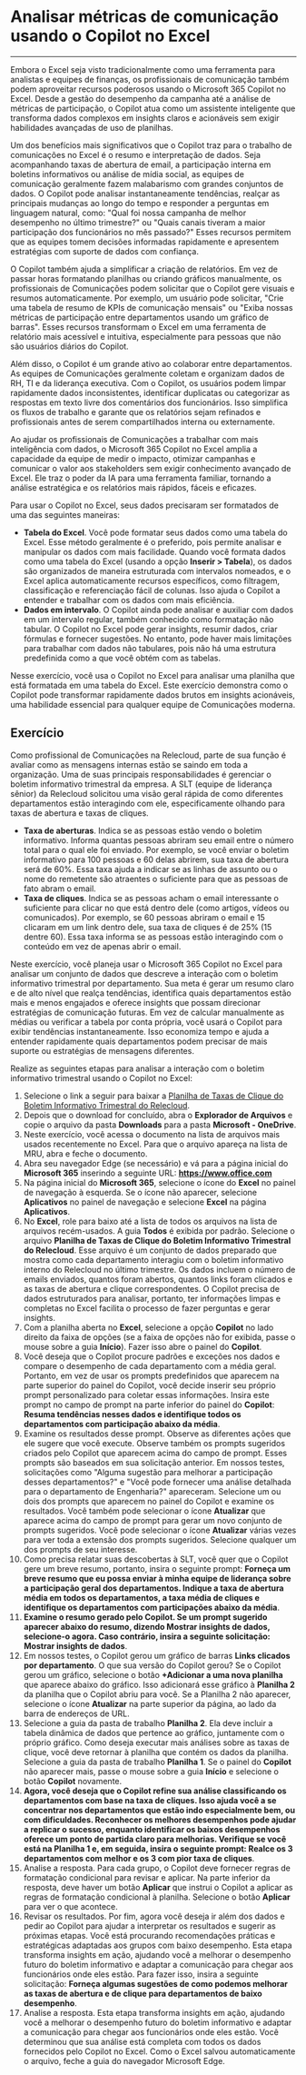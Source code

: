 # Analisar métricas de comunicação usando o Copilot no Excel
---
Embora o Excel seja visto tradicionalmente como uma ferramenta para analistas e equipes de finanças, os profissionais de comunicação também podem aproveitar recursos poderosos usando o Microsoft 365 Copilot no Excel. Desde a gestão do desempenho da campanha até a análise de métricas de participação, o Copilot atua como um assistente inteligente que transforma dados complexos em insights claros e acionáveis sem exigir habilidades avançadas de uso de planilhas.

Um dos benefícios mais significativos que o Copilot traz para o trabalho de comunicações no Excel é o resumo e interpretação de dados. Seja acompanhando taxas de abertura de email, a participação interna em boletins informativos ou análise de mídia social, as equipes de comunicação geralmente fazem malabarismo com grandes conjuntos de dados. O Copilot pode analisar instantaneamente tendências, realçar as principais mudanças ao longo do tempo e responder a perguntas em linguagem natural, como: "Qual foi nossa campanha de melhor desempenho no último trimestre?" ou "Quais canais tiveram a maior participação dos funcionários no mês passado?" Esses recursos permitem que as equipes tomem decisões informadas rapidamente e apresentem estratégias com suporte de dados com confiança.

O Copilot também ajuda a simplificar a criação de relatórios. Em vez de passar horas formatando planilhas ou criando gráficos manualmente, os profissionais de Comunicações podem solicitar que o Copilot gere visuais e resumos automaticamente. Por exemplo, um usuário pode solicitar, "Crie uma tabela de resumo de KPIs de comunicação mensais" ou "Exiba nossas métricas de participação entre departamentos usando um gráfico de barras". Esses recursos transformam o Excel em uma ferramenta de relatório mais acessível e intuitiva, especialmente para pessoas que não são usuários diários do Copilot.

Além disso, o Copilot é um grande ativo ao colaborar entre departamentos. As equipes de Comunicações geralmente coletam e organizam dados de RH, TI e da liderança executiva. Com o Copilot, os usuários podem limpar rapidamente dados inconsistentes, identificar duplicatas ou categorizar as respostas em texto livre dos comentários dos funcionários. Isso simplifica os fluxos de trabalho e garante que os relatórios sejam refinados e profissionais antes de serem compartilhados interna ou externamente.

Ao ajudar os profissionais de Comunicações a trabalhar com mais inteligência com dados, o Microsoft 365 Copilot no Excel amplia a capacidade da equipe de medir o impacto, otimizar campanhas e comunicar o valor aos stakeholders sem exigir conhecimento avançado de Excel. Ele traz o poder da IA para uma ferramenta familiar, tornando a análise estratégica e os relatórios mais rápidos, fáceis e eficazes.

Para usar o Copilot no Excel, seus dados precisaram ser formatados de uma das seguintes maneiras:

- **Tabela do Excel**. Você pode formatar seus dados como uma tabela do Excel. Esse método geralmente é o preferido, pois permite analisar e manipular os dados com mais facilidade. Quando você formata dados como uma tabela do Excel (usando a opção **Inserir > Tabela**), os dados são organizados de maneira estruturada com intervalos nomeados, e o Excel aplica automaticamente recursos específicos, como filtragem, classificação e referenciação fácil de colunas. Isso ajuda o Copilot a entender e trabalhar com os dados com mais eficiência.
- **Dados em intervalo**. O Copilot ainda pode analisar e auxiliar com dados em um intervalo regular, também conhecido como formatação não tabular. O Copilot no Excel pode gerar insights, resumir dados, criar fórmulas e fornecer sugestões. No entanto, pode haver mais limitações para trabalhar com dados não tabulares, pois não há uma estrutura predefinida como a que você obtém com as tabelas. 

Nesse exercício, você usa o Copilot no Excel para analisar uma planilha que está formatada em uma tabela do Excel. Este exercício demonstra como o Copilot pode transformar rapidamente dados brutos em insights acionáveis, uma habilidade essencial para qualquer equipe de Comunicações moderna.

## Exercício

Como profissional de Comunicações na Relecloud, parte de sua função é avaliar como as mensagens internas estão se saindo em toda a organização. Uma de suas principais responsabilidades é gerenciar o boletim informativo trimestral da empresa. A SLT (equipe de liderança sênior) da Relecloud solicitou uma visão geral rápida de como diferentes departamentos estão interagindo com ele, especificamente olhando para taxas de abertura e taxas de cliques. 

- **Taxa de aberturas**. Indica se as pessoas estão vendo o boletim informativo. Informa quantas pessoas abriram seu email entre o número total para o qual ele foi enviado. Por exemplo, se você enviar o boletim informativo para 100 pessoas e 60 delas abrirem, sua taxa de abertura será de 60%. Essa taxa ajuda a indicar se as linhas de assunto ou o nome do remetente são atraentes o suficiente para que as pessoas de fato abram o email.
- **Taxa de cliques**. Indica se as pessoas acham o email interessante o suficiente para clicar no que está dentro dele (como artigos, vídeos ou comunicados). Por exemplo, se 60 pessoas abriram o email e 15 clicaram em um link dentro dele, sua taxa de cliques é de 25% (15 dentre 60). Essa taxa informa se as pessoas estão interagindo com o conteúdo em vez de apenas abrir o email.

Neste exercício, você planeja usar o Microsoft 365 Copilot no Excel para analisar um conjunto de dados que descreve a interação com o boletim informativo trimestral por departamento. Sua meta é gerar um resumo claro e de alto nível que realça tendências, identifica quais departamentos estão mais e menos engajados e oferece insights que possam direcionar estratégias de comunicação futuras. Em vez de calcular manualmente as médias ou verificar a tabela por conta própria, você usará o Copilot para exibir tendências instantaneamente. Isso economiza tempo e ajuda a entender rapidamente quais departamentos podem precisar de mais suporte ou estratégias de mensagens diferentes.

Realize as seguintes etapas para analisar a interação com o boletim informativo trimestral usando o Copilot no Excel:

1. Selecione o link a seguir para baixar a [Planilha de Taxas de Clique do Boletim Informativo Trimestral do Relecloud](https://go.microsoft.com/fwlink/?linkid=2320266).
1. Depois que o download for concluído, abra o **Explorador de Arquivos** e copie o arquivo da pasta **Downloads** para a pasta **Microsoft - OneDrive**.
1. Neste exercício, você acessa o documento na lista de arquivos mais usados recentemente no Excel. Para que o arquivo apareça na lista de MRU, abra e feche o documento. 
1. Abra seu navegador Edge (se necessário) e vá para a página inicial do **Microsoft 365** inserindo a seguinte URL: **https://www.office.com**  
1. Na página inicial do **Microsoft 365**, selecione o ícone do **Excel** no painel de navegação à esquerda. Se o ícone não aparecer, selecione **Aplicativos** no painel de navegação e selecione **Excel** na página **Aplicativos**.
1. No **Excel**, role para baixo até a lista de todos os arquivos na lista de arquivos recém-usados. A guia **Todos** é exibida por padrão. Selecione o arquivo **Planilha de Taxas de Clique do Boletim Informativo Trimestral do Relecloud**. Esse arquivo é um conjunto de dados preparado que mostra como cada departamento interagiu com o boletim informativo interno do Relecloud no último trimestre. Os dados incluem o número de emails enviados, quantos foram abertos, quantos links foram clicados e as taxas de abertura e clique correspondentes. O Copilot precisa de dados estruturados para analisar, portanto, ter informações limpas e completas no Excel facilita o processo de fazer perguntas e gerar insights.
1. Com a planilha aberta no **Excel**, selecione a opção **Copilot** no lado direito da faixa de opções (se a faixa de opções não for exibida, passe o mouse sobre a guia **Início**). Fazer isso abre o painel do **Copilot**. 
1. Você deseja que o Copilot procure padrões e exceções nos dados e compare o desempenho de cada departamento com a média geral. Portanto, em vez de usar os prompts predefinidos que aparecem na parte superior do painel do Copilot, você decide inserir seu próprio prompt personalizado para coletar essas informações. Insira este prompt no campo de prompt na parte inferior do painel do **Copilot**: **Resuma tendências nesses dados e identifique todos os departamentos com participação abaixo da média**.
1. Examine os resultados desse prompt. Observe as diferentes ações que ele sugere que você execute. Observe também os prompts sugeridos criados pelo Copilot que aparecem acima do campo de prompt. Esses prompts são baseados em sua solicitação anterior. Em nossos testes, solicitações como "Alguma sugestão para melhorar a participação desses departamentos?" e "Você pode fornecer uma análise detalhada para o departamento de Engenharia?" apareceram. Selecione um ou dois dos prompts que aparecem no painel do Copilot e examine os resultados. Você também pode selecionar o ícone **Atualizar** que aparece acima do campo de prompt para gerar um novo conjunto de prompts sugeridos. Você pode selecionar o ícone **Atualizar** várias vezes para ver toda a extensão dos prompts sugeridos. Selecione qualquer um dos prompts de seu interesse. 
1. Como precisa relatar suas descobertas à SLT, você quer que o Copilot gere um breve resumo, portanto, insira o seguinte prompt: **Forneça um breve resumo que eu possa enviar à minha equipe de liderança sobre a participação geral dos departamentos. Indique a taxa de abertura média em todos os departamentos, a taxa média de cliques e identifique os departamentos com participações abaixo da média**.
1. **Examine o resumo gerado pelo Copilot. Se um prompt sugerido aparecer abaixo do resumo, dizendo Mostrar insights de dados, selecione-o agora. Caso contrário, insira a seguinte solicitação: Mostrar insights de dados**.
1. Em nossos testes, o Copilot gerou um gráfico de barras **Links clicados por departamento**. O que sua versão do Copilot gerou? Se o Copilot gerou um gráfico, selecione o botão **+Adicionar a uma nova planilha** que aparece abaixo do gráfico. Isso adicionará esse gráfico à **Planilha 2** da planilha que o Copilot abriu para você. Se a Planilha 2 não aparecer, selecione o ícone **Atualizar** na parte superior da página, ao lado da barra de endereços de URL.
1. Selecione a guia da pasta de trabalho **Planilha 2**. Ela deve incluir a tabela dinâmica de dados que pertence ao gráfico, juntamente com o próprio gráfico. Como deseja executar mais análises sobre as taxas de clique, você deve retornar à planilha que contém os dados da planilha. Selecione a guia da pasta de trabalho **Planilha 1**. Se o painel do **Copilot** não aparecer mais, passe o mouse sobre a guia **Início** e selecione o botão **Copilot** novamente. 
1. **Agora, você deseja que o Copilot refine sua análise classificando os departamentos com base na taxa de cliques. Isso ajuda você a se concentrar nos departamentos que estão indo especialmente bem, ou com dificuldades. Reconhecer os melhores desempenhos pode ajudar a replicar o sucesso, enquanto identificar os baixos desempenhos oferece um ponto de partida claro para melhorias. Verifique se você está na Planilha 1 e, em seguida, insira o seguinte prompt: Realce os 3 departamentos com melhor e os 3 com pior taxa de cliques**.
1. Analise a resposta. Para cada grupo, o Copilot deve fornecer regras de formatação condicional para revisar e aplicar. Na parte inferior da resposta, deve haver um botão **Aplicar** que instrui o Copilot a aplicar as regras de formatação condicional à planilha. Selecione o botão **Aplicar** para ver o que acontece. 
1. Revisar os resultados. Por fim, agora você deseja ir além dos dados e pedir ao Copilot para ajudar a interpretar os resultados e sugerir as próximas etapas. Você está procurando recomendações práticas e estratégicas adaptadas aos grupos com baixo desempenho. Esta etapa transforma insights em ação, ajudando você a melhorar o desempenho futuro do boletim informativo e adaptar a comunicação para chegar aos funcionários onde eles estão. Para fazer isso, insira a seguinte solicitação: **Forneça algumas sugestões de como podemos melhorar as taxas de abertura e de clique para departamentos de baixo desempenho**.
1. Analise a resposta. Esta etapa transforma insights em ação, ajudando você a melhorar o desempenho futuro do boletim informativo e adaptar a comunicação para chegar aos funcionários onde eles estão. Você determinou que sua análise está completa com todos os dados fornecidos pelo Copilot no Excel. Como o Excel salvou automaticamente o arquivo, feche a guia do navegador Microsoft Edge.
